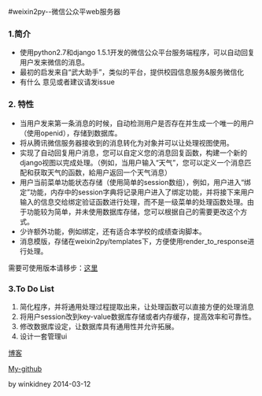 #weixin2py--微信公众平web服务器

### 1.简介

* 使用python2.7和django 1.5.1开发的微信公众平台服务端程序，可以自动回复用户发来微信的消息。
* 最初的启发来自“武大助手”，类似的平台，提供校园信息服务&服务微信化
* 有什么 意见或者建议请发issue

### 2. 特性
* 当用户发来第一条消息的时候，自动检测用户是否存在并生成一个唯一的用户（使用openid），存储到数据库。
* 将从腾讯微信服务器接收到的消息转化为对象并可以让处理视图使用。
* 实现了自动回复用户消息，您可以自定义您的消息回复函数，构建一个新的django视图以完成处理。（例如，当用户输入“天气”，您可以定义一个消息匹配和获取天气的函数，給用户返回一个天气消息）
* 用户当前菜单功能状态存储（使用简单的session数组），例如，用户进入“绑定”功能，内存中的session字典将记录用户进入了绑定功能，并将接下来用户输入的信息交给绑定验证函数进行处理，而不是一级菜单的处理函数处理。由于功能较为简单，并未使用数据库存储，您可以根据自己的需要更改这个方式。
* 少许额外功能，例如绑定，还有适合本学校的成绩查询脚本。
* 消息模版，存储在weixin2py/templates下，方便使用render_to_response进行处理。

需要可使用版本请移步：[这里](https://github.com/winkidney/weixin2py/tree/release1.0) 

### 3.To Do List
1. 简化程序，并将通用处理过程提取出来，让处理函数可以直接方便的处理消息
2. 将用户session改到key-value数据库存储或者内存缓存，提高效率和可靠性。
3. 修改数据库设定，让数据库具有通用性并允许拓展。
4. 设计一套管理ui


 [博客](http://blog.gg-workshop.com/) 

 [My-github](http://github.com/winkidney)

by winkidney 2014-03-12


